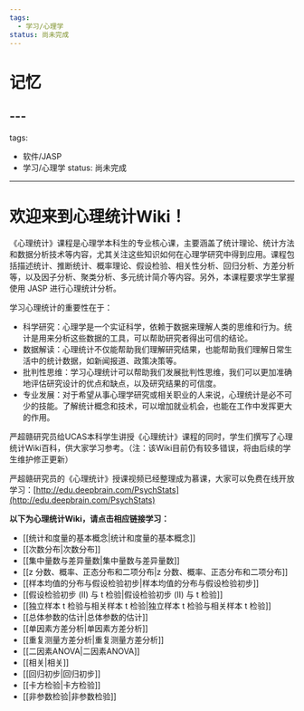 ```yaml
---
tags:
  - 学习/心理学
status: 尚未完成
---
```

# 记忆

## ---
tags:
  - 软件/JASP
  - 学习/心理学
status: 尚未完成
---
# 欢迎来到心理统计Wiki！

《心理统计》课程是心理学本科生的专业核心课，主要涵盖了统计理论、统计方法和数据分析技术等内容，尤其关注这些知识如何在心理学研究中得到应用。课程包括描述统计、推断统计、概率理论、假设检验、相关性分析、回归分析、方差分析等，以及因子分析、聚类分析、多元统计简介等内容。另外，本课程要求学生掌握使用 JASP 进行心理统计分析。

学习心理统计的重要性在于：
 - 科学研究：心理学是一个实证科学，依赖于数据来理解人类的思维和行为。统计是用来分析这些数据的工具，可以帮助研究者得出可信的结论。
 - 数据解读：心理统计不仅能帮助我们理解研究结果，也能帮助我们理解日常生活中的统计数据，如新闻报道、政策决策等。
 - 批判性思维：学习心理统计可以帮助我们发展批判性思维，我们可以更加准确地评估研究设计的优点和缺点，以及研究结果的可信度。
 - 专业发展：对于希望从事心理学研究或相关职业的人来说，心理统计是必不可少的技能。了解统计概念和技术，可以增加就业机会，也能在工作中发挥更大的作用。

严超赣研究员给UCAS本科学生讲授《心理统计》课程的同时，学生们撰写了心理统计Wiki百科，供大家学习参考。（注：该Wiki目前仍有较多错误，将由后续的学生维护修正更新）

严超赣研究员的《心理统计》授课视频已经整理成为慕课，大家可以免费在线开放学习：[http://edu.deepbrain.com/PsychStats](http://edu.deepbrain.com/PsychStats)

**以下为心理统计Wiki，请点击相应链接学习：**

  - [[统计和度量的基本概念|统计和度量的基本概念]]
  - [[次数分布|次数分布]]
  - [[集中量数与差异量数|集中量数与差异量数]]
  - [[z 分数、概率、正态分布和二项分布|z 分数、概率、正态分布和二项分布]]
  - [[样本均值的分布与假设检验初步|样本均值的分布与假设检验初步]]
  - [[假设检验初步 (II) 与 t 检验|假设检验初步 (II) 与 t 检验]]
  - [[独立样本 t 检验与相关样本 t 检验|独立样本 t 检验与相关样本 t 检验]]
  - [[总体参数的估计|总体参数的估计]]
  - [[单因素方差分析|单因素方差分析]]
  - [[重复测量方差分析|重复测量方差分析]]
  - [[二因素ANOVA|二因素ANOVA]]
  - [[相关|相关]]
  - [[回归初步|回归初步]]
  - [[卡方检验|卡方检验]]
  - [[非参数检验|非参数检验]]
